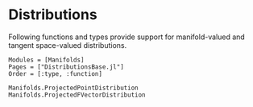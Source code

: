 # Distributions

Following functions and types provide support for manifold-valued and tangent space-valued distributions.

```@autodocs
Modules = [Manifolds]
Pages = ["DistributionsBase.jl"]
Order = [:type, :function]
```
```@docs
Manifolds.ProjectedPointDistribution
Manifolds.ProjectedFVectorDistribution
```
